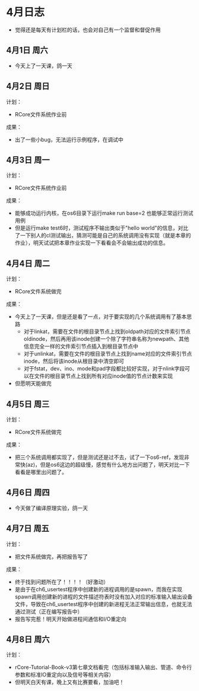 # 4月日志
+ 觉得还是每天有计划栏的话，也会对自己有一个监督和督促作用
## 4月1日 周六
+ 今天上了一天课，鸽一天
## 4月2日 周日
计划：
+ RCore文件系统作业前

成果：
+ 出了一些小bug，无法运行示例程序，在调试中
## 4月3日 周一
计划：
+ RCore文件系统作业前

成果：
+ 能够成功运行内核，在os6目录下运行make run base=2 也能够正常运行测试用例
+ 但是运行make test6时，测试程序不输出类似于"hello world"的信息，对比了一下别人的cl测试输出，猜测可能是自己的系统调用没有实现（就是本章的作业），明天试试把本章作业实现一下看看会不会输出成功的信息。

## 4月4日 周二
计划：
+ RCore文件系统做完

成果：
+ 今天上了一天课，但是还是看了一点，对于要实现的几个系统调用有了基本思路
  + 对于linkat，需要在文件的根目录节点上找到oldpath对应的文件索引节点oldinode，然后再用该inode创建一个除了字符串名称为newpath、其他信息完全一样的文件索引节点插入到根目录节点中
  + 对于unlinkat，需要在文件的根目录节点上找到name对应的文件索引节点inode，然后将该inode从根目录中清空即可
  + 对于fstat，dev、ino、mode和pad字段都比较好实现，对于nlink字段可以在文件的根目录节点上找到所有对应inode值的节点计数来实现
+ 但愿明天能做完 

## 4月5日 周三
计划：
+ RCore文件系统做完

成果：
+ 把三个系统调用都实现了，但是测试还是过不去，试了一下os6-ref，发现非常快(az)，但是os6这边的超级慢，感觉有什么地方出问题了，明天对比一下看看是哪里出问题了。

## 4月6日 周四
+ 今天做了编译原理实验，鸽一天

## 4月7日 周五
计划：
+ 把文件系统做完，再把报告写了

成果：
+ 终于找到问题所在了！！！！（好激动）
+ 是由于在ch6_usertest程序中创建新的进程调用的是spawn，而我在实现spawn调用创建新的进程的文件描述符表时没有加入对应的标准输入输出设备文件，导致在ch6_usertest程序中创建的新进程无法正常输出信息，也就无法通过测试（正在编写报告中）
+ 报告写完惹！明天开始做进程间通信和I/O重定向

## 4月8日 周六
计划：
+ rCore-Tutorial-Book-v3第七章文档看完（包括标准输入输出、管道、命令行参数和标准IO重定向以及信号等相关内容）
+ 但明天白天有课，晚上又有比赛要看，加油吧！


